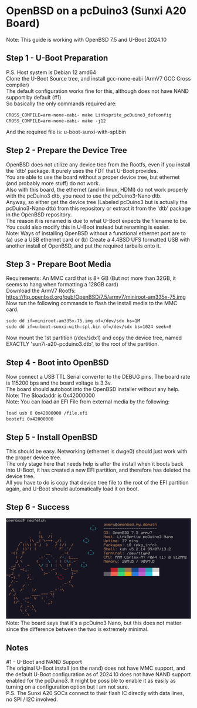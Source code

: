 # OpenBSD on a pcDuino3 (Sunxi A20 Board)
Note: This guide is working with OpenBSD 7.5 and U-Boot 2024.10 <br>

## Step 1 - U-Boot Preparation
P.S. Host system is Debian 12 amd64 <br>
Clone the U-Boot Source tree, and install gcc-none-eabi (ArmV7 GCC Cross compiler) <br>
The default configuration works fine for this, although does not have NAND support by default (#1) <br>
So basically the only commands required are: <br>
```
CROSS_COMPILE=arm-none-eabi- make Linksprite_pcDuino3_defconfig
CROSS_COMPILE=arm-none-eabi- make -j12
```
And the required file is: u-boot-sunxi-with-spl.bin

## Step 2 - Prepare the Device Tree
OpenBSD does not utilize any device tree from the Rootfs, even if you install the 'dtb' package. It purely uses the FDT that U-Boot provides. <br>
You are able to use the board without a proper device tree, but ethernet (and probably more stuff) do not work. <br>
Also with this board, the ethernet (and in linux, HDMI) do not work properly with the pcDuino3 dtb, you need to use the pcDuino3-Nano dtb. <br>
Anyway, so either get the device tree (Labeled pcDuino3 but is actually the pcDuino3-Nano dtb) from this repository or extract it from the 'dtb' package in the OpenBSD repository. <br>
The reason it is renamed is due to what U-Boot expects the filename to be. You could also modify this in U-Boot instead but renaming is easier. <br>
Note: Ways of installing OpenBSD without a functional ethernet port are to (a) use a USB ethernet card or (b) Create a 4.4BSD UFS formatted USB with another install of OpenBSD, and put the required tarballs onto it.

## Step 3 - Prepare Boot Media
Requirements: An MMC card that is 8+ GB (But not more than 32GB, it seems to hang when formatting a 128GB card) <br>
Download the ArmV7 Rootfs: https://ftp.openbsd.org/pub/OpenBSD/7.5/armv7/miniroot-am335x-75.img <br>
Now run the following commands to flash the install media to the MMC card. <br>
```
sudo dd if=miniroot-am335x-75.img of=/dev/sdx bs=1M
sudo dd if=u-boot-sunxi-with-spl.bin of=/dev/sdx bs=1024 seek=8
```
Now mount the 1st partition (/dev/sdx1) and copy the device tree, named EXACTLY 'sun7i-a20-pcduino3.dtb', to the root of the partition.

## Step 4 - Boot into OpenBSD
Now connect a USB TTL Serial converter to the DEBUG pins. The board rate is 115200 bps and the board voltage is 3.3v. <br>
The board should autoboot into the OpenBSD installer without any help. <br>
Note: The $loadaddr is 0x42000000 <br>
Note: You can load an EFI File from external media by the following: <br>
```
load usb 0 0x42000000 /file.efi
bootefi 0x42000000
```

## Step 5 - Install OpenBSD
This should be easy. Networking (ethernet is dwge0) should just work with the proper device tree. <br>
The only stage here that needs help is after the install when it boots back into U-Boot, it has created a new EFI partition, and therefore has deleted the device tree. <br>
All you have to do is copy that device tree file to the root of the EFI partition again, and U-Boot should automatically load it on boot.

## Step 6 - Success
![alt text](https://github.com/Goldenkrew3000/pcDuino3-OpenBSD/blob/main/neofetch.png?raw=true)
Note: The board says that it's a pcDuino3 Nano, but this does not matter since the difference between the two is extremely minimal.

## Notes
#1 - U-Boot and NAND Support <br>
The original U-Boot install (on the nand) does not have MMC support, and the default U-Boot configuration as of 2024.10 does not have NAND support enabled for the pcDuino3. It might be possible to enable it as easily as turning on a configuration option but I am not sure. <br>
P.S. The Sunxi A20 SOCs connect to their flash IC directly with data lines, no SPI / I2C involved.
